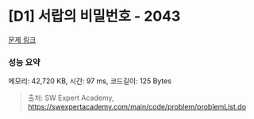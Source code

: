 # [D1] 서랍의 비밀번호 - 2043 

[문제 링크](https://swexpertacademy.com/main/code/problem/problemDetail.do?contestProbId=AV5QJ_8KAx8DFAUq) 

### 성능 요약

메모리: 42,720 KB, 시간: 97 ms, 코드길이: 125 Bytes



> 출처: SW Expert Academy, https://swexpertacademy.com/main/code/problem/problemList.do
